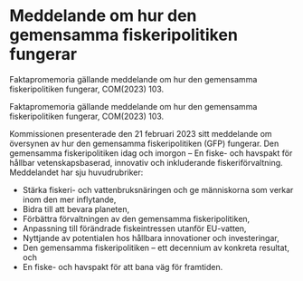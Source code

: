 # Meddelande om hur den gemensamma fiskeripolitiken fungerar

Faktapromemoria gällande meddelande om hur den gemensamma fiskeripolitiken fungerar, COM(2023) 103.

Faktapromemoria gällande meddelande om hur den gemensamma fiskeripolitiken fungerar, COM(2023) 103.

Kommissionen presenterade den 21 februari 2023 sitt meddelande om översynen av hur den gemensamma fiskeripolitiken (GFP) fungerar. Den gemensamma fiskeripolitiken idag och imorgon – En fiske- och havspakt för hållbar vetenskapsbaserad, innovativ och inkluderande fiskeriförvaltning. Meddelandet har sju huvudrubriker:

* Stärka fiskeri- och vattenbruksnäringen och ge människorna som verkar inom den mer inflytande,
* Bidra till att bevara planeten,
* Förbättra förvaltningen av den gemensamma fiskeripolitiken,
* Anpassning till förändrade fiskeintressen utanför EU-vatten,
* Nyttjande av potentialen hos hållbara innovationer och investeringar,
* Den gemensamma fiskeripolitiken – ett decennium av konkreta resultat, och
* En fiske- och havspakt för att bana väg för framtiden.
